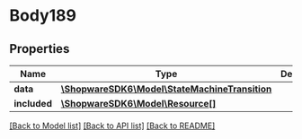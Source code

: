 # Body189

## Properties
Name | Type | Description | Notes
------------ | ------------- | ------------- | -------------
**data** | [**\ShopwareSDK6\Model\StateMachineTransition**](StateMachineTransition.md) |  | [optional] 
**included** | [**\ShopwareSDK6\Model\Resource[]**](Resource.md) |  | [optional] 

[[Back to Model list]](../../README.md#documentation-for-models) [[Back to API list]](../../README.md#documentation-for-api-endpoints) [[Back to README]](../../README.md)

